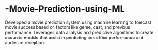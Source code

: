 # -Movie-Prediction-using-ML
Developed a movie prediction system using machine learning to forecast movie success based on factors like genre, cast, and previous performance. Leveraged data analysis and predictive algorithms to create accurate models that assist in predicting box office performance and audience reception.
